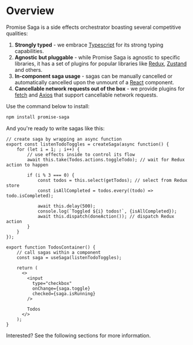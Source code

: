 # Overview

Promise Saga is a side effects orchestrator boasting several competitive qualities:

1. **Strongly typed** - we embrace [Typescript](https://www.typescriptlang.org) for its strong typing capabilities.
2. **Agnostic but pluggable** - while Promise Saga is agnostic to specific libraries, it has a set of plugins for popular libraries like [Redux](https://redux.js.org), [Zustand](https://zustand-demo.pmnd.rs) and others.
3. **In-component saga usage** - sagas can be manually cancelled or automatically cancelled upon the unmount of a [React](https://react.dev) component.
4. **Cancellable network requests out of the box** - we provide plugins for [fetch](https://developer.mozilla.org/en-US/docs/Web/API/Fetch_API/Using_Fetch) and [Axios](https://axios-http.com) that support cancellable network requests.

Use the command below to install:

```bash
npm install promise-saga
```

And you're ready to write sagas like this:

```tsx
// create saga by wrapping an async function
export const listenTodoToggles = createSaga(async function() {
    for (let i = 1; ; i++) {
        // use effects inside to control its flow
        await this.take(Todos.actions.toggleTodo); // wait for Redux action to happen

        if (i % 3 === 0) {
            const todos = this.select(getTodos); // select from Redux store
            const isAllCompleted = todos.every((todo) => todo.isCompleted);

            await this.delay(500);
            console.log(`Toggled ${i} todos!`, {isAllCompleted});
            await this.dispatch(doneAction()); // dispatch Redux action
        }
    }
});

export function TodosContainer() {
    // call sagas within a component
    const saga = useSaga(listenTodoToggles);

    return (
      <>
        <input
          type="checkbox"
          onChange={saga.toggle}
          checked={saga.isRunning}
        />
        
        Todos
      </>
    );
}
```

Interested? See the following sections for more information.
